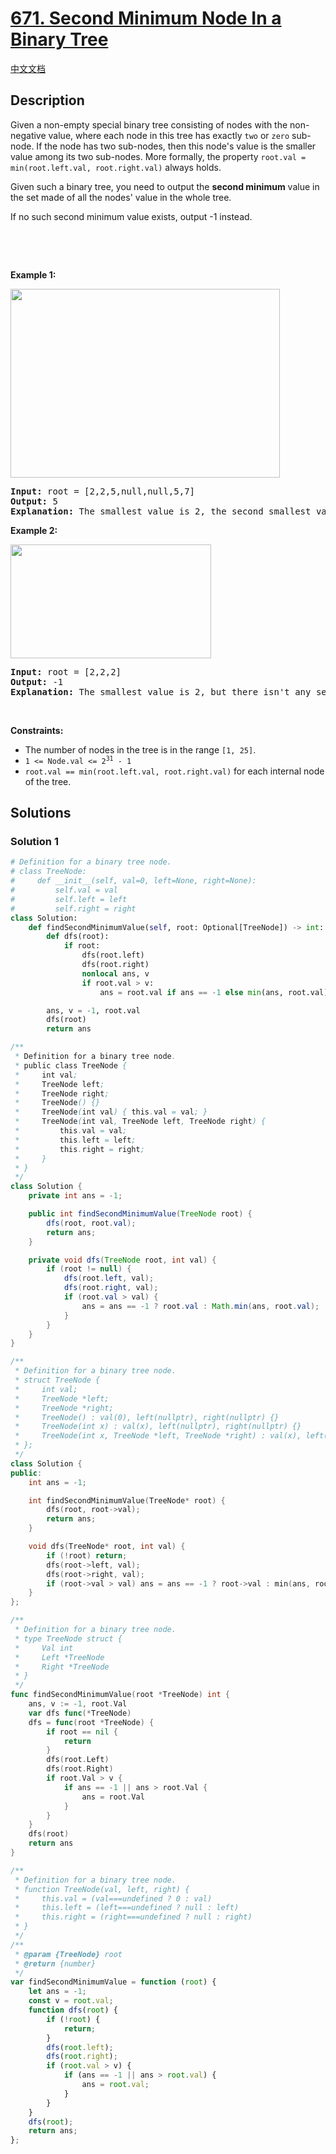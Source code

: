 # [671. Second Minimum Node In a Binary Tree](https://leetcode.com/problems/second-minimum-node-in-a-binary-tree)

[中文文档](/solution/0600-0699/0671.Second%20Minimum%20Node%20In%20a%20Binary%20Tree/README.md)

## Description

<p>Given a non-empty special binary tree consisting of nodes with the non-negative value, where each node in this tree has exactly <code>two</code> or <code>zero</code> sub-node. If the node has two sub-nodes, then this node&#39;s value is the smaller value among its two sub-nodes. More formally, the property&nbsp;<code>root.val = min(root.left.val, root.right.val)</code>&nbsp;always holds.</p>

<p>Given such a binary tree, you need to output the <b>second minimum</b> value in the set made of all the nodes&#39; value in the whole tree.</p>

<p>If no such second minimum value exists, output -1 instead.</p>

<p>&nbsp;</p>

<p>&nbsp;</p>
<p><strong class="example">Example 1:</strong></p>
<img alt="" src="https://spcdn.pages.dev/leetcode/problems/0671.Second%20Minimum%20Node%20In%20a%20Binary%20Tree/images/smbt1.jpg" style="width: 431px; height: 302px;" />
<pre>
<strong>Input:</strong> root = [2,2,5,null,null,5,7]
<strong>Output:</strong> 5
<strong>Explanation:</strong> The smallest value is 2, the second smallest value is 5.
</pre>

<p><strong class="example">Example 2:</strong></p>
<img alt="" src="https://spcdn.pages.dev/leetcode/problems/0671.Second%20Minimum%20Node%20In%20a%20Binary%20Tree/images/smbt2.jpg" style="width: 321px; height: 182px;" />
<pre>
<strong>Input:</strong> root = [2,2,2]
<strong>Output:</strong> -1
<strong>Explanation:</strong> The smallest value is 2, but there isn&#39;t any second smallest value.
</pre>

<p>&nbsp;</p>
<p><strong>Constraints:</strong></p>

<ul>
	<li>The number of nodes in the tree is in the range <code>[1, 25]</code>.</li>
	<li><code>1 &lt;= Node.val &lt;= 2<sup>31</sup> - 1</code></li>
	<li><code>root.val == min(root.left.val, root.right.val)</code>&nbsp;for each internal node of the tree.</li>
</ul>

## Solutions

### Solution 1

<!-- tabs:start -->

```python
# Definition for a binary tree node.
# class TreeNode:
#     def __init__(self, val=0, left=None, right=None):
#         self.val = val
#         self.left = left
#         self.right = right
class Solution:
    def findSecondMinimumValue(self, root: Optional[TreeNode]) -> int:
        def dfs(root):
            if root:
                dfs(root.left)
                dfs(root.right)
                nonlocal ans, v
                if root.val > v:
                    ans = root.val if ans == -1 else min(ans, root.val)

        ans, v = -1, root.val
        dfs(root)
        return ans
```

```java
/**
 * Definition for a binary tree node.
 * public class TreeNode {
 *     int val;
 *     TreeNode left;
 *     TreeNode right;
 *     TreeNode() {}
 *     TreeNode(int val) { this.val = val; }
 *     TreeNode(int val, TreeNode left, TreeNode right) {
 *         this.val = val;
 *         this.left = left;
 *         this.right = right;
 *     }
 * }
 */
class Solution {
    private int ans = -1;

    public int findSecondMinimumValue(TreeNode root) {
        dfs(root, root.val);
        return ans;
    }

    private void dfs(TreeNode root, int val) {
        if (root != null) {
            dfs(root.left, val);
            dfs(root.right, val);
            if (root.val > val) {
                ans = ans == -1 ? root.val : Math.min(ans, root.val);
            }
        }
    }
}
```

```cpp
/**
 * Definition for a binary tree node.
 * struct TreeNode {
 *     int val;
 *     TreeNode *left;
 *     TreeNode *right;
 *     TreeNode() : val(0), left(nullptr), right(nullptr) {}
 *     TreeNode(int x) : val(x), left(nullptr), right(nullptr) {}
 *     TreeNode(int x, TreeNode *left, TreeNode *right) : val(x), left(left), right(right) {}
 * };
 */
class Solution {
public:
    int ans = -1;

    int findSecondMinimumValue(TreeNode* root) {
        dfs(root, root->val);
        return ans;
    }

    void dfs(TreeNode* root, int val) {
        if (!root) return;
        dfs(root->left, val);
        dfs(root->right, val);
        if (root->val > val) ans = ans == -1 ? root->val : min(ans, root->val);
    }
};
```

```go
/**
 * Definition for a binary tree node.
 * type TreeNode struct {
 *     Val int
 *     Left *TreeNode
 *     Right *TreeNode
 * }
 */
func findSecondMinimumValue(root *TreeNode) int {
	ans, v := -1, root.Val
	var dfs func(*TreeNode)
	dfs = func(root *TreeNode) {
		if root == nil {
			return
		}
		dfs(root.Left)
		dfs(root.Right)
		if root.Val > v {
			if ans == -1 || ans > root.Val {
				ans = root.Val
			}
		}
	}
	dfs(root)
	return ans
}
```

```js
/**
 * Definition for a binary tree node.
 * function TreeNode(val, left, right) {
 *     this.val = (val===undefined ? 0 : val)
 *     this.left = (left===undefined ? null : left)
 *     this.right = (right===undefined ? null : right)
 * }
 */
/**
 * @param {TreeNode} root
 * @return {number}
 */
var findSecondMinimumValue = function (root) {
    let ans = -1;
    const v = root.val;
    function dfs(root) {
        if (!root) {
            return;
        }
        dfs(root.left);
        dfs(root.right);
        if (root.val > v) {
            if (ans == -1 || ans > root.val) {
                ans = root.val;
            }
        }
    }
    dfs(root);
    return ans;
};
```

<!-- tabs:end -->

<!-- end -->
